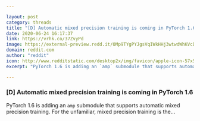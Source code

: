 ```yaml
---

layout: post
category: threads
title: "[D] Automatic mixed precision training is coming in PyTorch 1.6"
date: 2020-06-24 16:17:37
link: https://vrhk.co/37ZvyPd
image: https://external-preview.redd.it/OMp9TYgPYJgsVqIWkHHj3wtwdWhKVcDOewQaKblQ-rI.png?width=1200&height=534&auto=webp&crop=1200:534,smart&s=b9c075f6b60bd28af748ae23c6c0c907d24d813a
domain: reddit.com
author: "reddit"
icon: http://www.redditstatic.com/desktop2x/img/favicon/apple-icon-57x57.png
excerpt: "PyTorch 1.6 is adding an `amp` submodule that supports automatic mixed precision training. For the unfamiliar, mixed precision training is the..."

---
```


### [D] Automatic mixed precision training is coming in PyTorch 1.6

PyTorch 1.6 is adding an `amp` submodule that supports automatic mixed precision training. For the unfamiliar, mixed precision training is the...